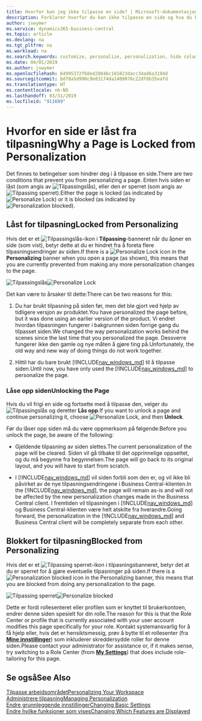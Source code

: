```yaml
---
title: Hvorfor kan jeg ikke tilpasse en side? | Microsoft-dokumentasjon
description: Forklarer hvorfor du kan ikke tilpasse en side og hva du kan gjøre for å låse den opp slik at du kan tilpasse den.
author: jswymer
ms.service: dynamics365-business-central
ms.topic: article
ms.devlang: na
ms.tgt_pltfrm: na
ms.workload: na
ms.search.keywords: customize, personalize, personalization, hide columns, remove fields, move fields
ms.date: 04/01/2019
ms.author: jswymer
ms.openlocfilehash: 64995372f68ed2804bc165823dacc34ad6a3194d
ms.sourcegitcommit: bd78a5d990c9e83174da1409076c22df8b35eafd
ms.translationtype: HT
ms.contentlocale: nb-NO
ms.lasthandoff: 03/31/2019
ms.locfileid: "911699"
---
```

# <a name="why-a-page-is-locked-from-personalization"></a><span data-ttu-id="f5f0d-103">Hvorfor en side er låst fra tilpasning</span><span class="sxs-lookup"><span data-stu-id="f5f0d-103">Why a Page is Locked from Personalization</span></span>

<span data-ttu-id="f5f0d-104">Det finnes to betingelser som hindrer deg i å tilpasse en side.</span><span class="sxs-lookup"><span data-stu-id="f5f0d-104">There are two conditions that prevent you from personalizing a page.</span></span> <span data-ttu-id="f5f0d-105">Enten hvis siden er låst (som angis av ![Tilpassingslås](media/personalization-lock-icon.png "Tilpassingslås")), eller den er sperret (som angis av ![Tilpassing sperret](media/personalization-blocked-icon.png "Tilpassing sperret")).</span><span class="sxs-lookup"><span data-stu-id="f5f0d-105">Either the page is locked (as indicated by ![Personalize Lock](media/personalization-lock-icon.png "Personalize lock")) or it is blocked (as indicated by ![Personalization blocked](media/personalization-blocked-icon.png "Personalization blocked")).</span></span>

## <a name="locked-from-personalizing"></a><span data-ttu-id="f5f0d-106">Låst for tilpasning</span><span class="sxs-lookup"><span data-stu-id="f5f0d-106">Locked from Personalizing</span></span>

<span data-ttu-id="f5f0d-107">Hvis det er et ![Tilpassingslås](media/personalization-lock-icon.png "Tilpassingslås")-ikon i **Tilpassing**-banneret når du åpner en side (som vist), betyr dette at du er hindret fra å foreta flere tilpasningsendringer av siden.</span><span class="sxs-lookup"><span data-stu-id="f5f0d-107">If there is a ![Personalize Lock](media/personalization-lock-icon.png "Personalize lock") icon in the **Personalizing** banner when you open a page (as shown), this means that you are currently prevented from making any more personalization changes to the page.</span></span>

<span data-ttu-id="f5f0d-108">![Tilpassingslås](media/personalization-locked.png "Tilpassingslås")</span><span class="sxs-lookup"><span data-stu-id="f5f0d-108">![Personalize Lock](media/personalization-locked.png "Personalize lock")</span></span>


<!-- This is because we changed the way personalization works behind the scenes since the last time that you personalized the page. Unfortunately, the old way and new of doing things do not work together.

The page currently includes the last personalization changes that you made. If you want to continue personalizing the page, then you can choose the lock icon and then **Unlock**. Just be aware that if you choose to unlock the page, the current personalization of the page will be cleared, and you will have to start from scratch.
-->

<span data-ttu-id="f5f0d-109">Det kan være to årsaker til dette:</span><span class="sxs-lookup"><span data-stu-id="f5f0d-109">There can be two reasons for this:</span></span>

1. <span data-ttu-id="f5f0d-110">Du har brukt tilpasning på siden før, men det ble gjort ved hjelp av tidligere versjon av produktet.</span><span class="sxs-lookup"><span data-stu-id="f5f0d-110">You have personalized the page before, but it was done using an earlier version of the product.</span></span> <span data-ttu-id="f5f0d-111">Vi endret hvordan tilpasningen fungerer i bakgrunnen siden forrige gang du tilpasset siden.</span><span class="sxs-lookup"><span data-stu-id="f5f0d-111">We changed the way personalization works behind the scenes since the last time that you personalized the page.</span></span> <span data-ttu-id="f5f0d-112">Dessverre fungerer ikke den gamle og nye måten å gjøre ting på.</span><span class="sxs-lookup"><span data-stu-id="f5f0d-112">Unfortunately, the old way and new way of doing things do not work together.</span></span>

2. <span data-ttu-id="f5f0d-113">Hittil har du bare brukt [!INCLUDE[nav_windows_md](includes/nav_windows_md.md)] til å tilpasse siden.</span><span class="sxs-lookup"><span data-stu-id="f5f0d-113">Until now, you have only used the [!INCLUDE[nav_windows_md](includes/nav_windows_md.md)] to personalize the page.</span></span>

### <a name="unlocking-the-page"></a><span data-ttu-id="f5f0d-114">Låse opp siden</span><span class="sxs-lookup"><span data-stu-id="f5f0d-114">Unlocking the Page</span></span>

<span data-ttu-id="f5f0d-115">Hvis du vil frigi en side og fortsette med å tilpasse den, velger du ![Tilpassingslås](media/personalization-lock-icon.png "Tilpassingslås") og deretter **Lås opp**.</span><span class="sxs-lookup"><span data-stu-id="f5f0d-115">If you want to unlock a page and continue personalizing it, choose ![Personalize Lock](media/personalization-lock-icon.png "Personalize lock"), and then **Unlock**.</span></span>  

<span data-ttu-id="f5f0d-116">Før du låser opp siden må du være oppmerksom på følgende:</span><span class="sxs-lookup"><span data-stu-id="f5f0d-116">Before you unlock the page, be aware of the following:</span></span>

- <span data-ttu-id="f5f0d-117">Gjeldende tilpasning av siden slettes.</span><span class="sxs-lookup"><span data-stu-id="f5f0d-117">The current personalization of the page will be cleared.</span></span> <span data-ttu-id="f5f0d-118">Siden vil gå tilbake til det opprinnelige oppsettet, og du må begynne fra begynnelsen.</span><span class="sxs-lookup"><span data-stu-id="f5f0d-118">The page will go back to its original layout, and you will have to start from scratch.</span></span>

- <span data-ttu-id="f5f0d-119">I [!INCLUDE[nav_windows_md](includes/nav_windows_md.md)] vil siden forbli som den er, og vil ikke bli påvirket av de nye tilpasningsendringene i Business Central-klienten.</span><span class="sxs-lookup"><span data-stu-id="f5f0d-119">In the [!INCLUDE[nav_windows_md](includes/nav_windows_md.md)], the page will remain as-is and will not be affected by the new personalization changes made in the Business Central client.</span></span> <span data-ttu-id="f5f0d-120">I fremtiden vil tilpasningen i [!INCLUDE[nav_windows_md](includes/nav_windows_md.md)] og Business Central-klienten være helt atskilte fra hverandre.</span><span class="sxs-lookup"><span data-stu-id="f5f0d-120">Going forward, the personalization in the [!INCLUDE[nav_windows_md](includes/nav_windows_md.md)] and Business Central client will be completely separate from each other.</span></span>

## <a name="blocked-from-personalizing"></a><span data-ttu-id="f5f0d-121">Blokkert for tilpasning</span><span class="sxs-lookup"><span data-stu-id="f5f0d-121">Blocked from Personalizing</span></span>

<span data-ttu-id="f5f0d-122">Hvis det er et ![Tilpassing sperret](media/personalization-blocked-icon.png "Tilpassing sperret")-ikon i tilpasningsbanneret, betyr det at du er sperret for å gjøre eventuelle tilpasninger på siden.</span><span class="sxs-lookup"><span data-stu-id="f5f0d-122">If there is a ![Personalization blocked](media/personalization-blocked-icon.png "Personalization blocked") icon in the Personalizing banner, this means that you are blocked from doing any personalization to the page.</span></span>

<span data-ttu-id="f5f0d-123">![Tilpassing sperret](media/personalization-blocked.png "Tilpassing sperret")</span><span class="sxs-lookup"><span data-stu-id="f5f0d-123">![Personalize blocked](media/personalization-blocked.png "Personalize lock")</span></span>

<span data-ttu-id="f5f0d-124">Dette er fordi rollesenteret eller profilen som er knyttet til brukerkontoen, endrer denne siden spesielt for din rolle.</span><span class="sxs-lookup"><span data-stu-id="f5f0d-124">The reason for this is that the Role Center or profile that is currently associated with your user account modifies this page specifically for your role.</span></span> <span data-ttu-id="f5f0d-125">Kontakt systemansvarlig for å få hjelp eller, hvis det er hensiktsmessig, prøv å bytte til et rollesenter (fra [**Mine innstillinger**](https://businesscentral.dynamics.com?page=9176 "Gå direkte til siden med brukerinnstillinger i Business Central")) som inkluderer skreddersydde roller for denne siden.</span><span class="sxs-lookup"><span data-stu-id="f5f0d-125">Please contact your administrator for assistance or, if it makes sense, try switching to a Role Center (from  [**My Settings**](https://businesscentral.dynamics.com?page=9176 "Go directly to your user settings page in Business Central")) that does include role-tailoring for this page.</span></span>

## <a name="see-also"></a><span data-ttu-id="f5f0d-126">Se også</span><span class="sxs-lookup"><span data-stu-id="f5f0d-126">See Also</span></span>
[<span data-ttu-id="f5f0d-127">Tilpasse arbeidsområdet</span><span class="sxs-lookup"><span data-stu-id="f5f0d-127">Personalizing Your Workspace</span></span>](ui-personalization-manage.md)  
[<span data-ttu-id="f5f0d-128">Administrere tilpasning</span><span class="sxs-lookup"><span data-stu-id="f5f0d-128">Managing Personalization</span></span>](ui-personalization-manage.md)  
[<span data-ttu-id="f5f0d-129">Endre grunnleggende innstillinger</span><span class="sxs-lookup"><span data-stu-id="f5f0d-129">Changing Basic Settings</span></span>](ui-change-basic-settings.md)  
[<span data-ttu-id="f5f0d-130">Endre hvilke funksjoner som vises</span><span class="sxs-lookup"><span data-stu-id="f5f0d-130">Changing Which Features are Displayed</span></span>](ui-experiences.md)  
